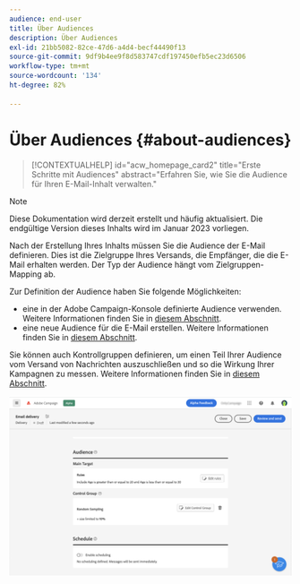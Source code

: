 ```yaml
---
audience: end-user
title: Über Audiences
description: Über Audiences
exl-id: 21bb5082-82ce-47d6-a4d4-becf44490f13
source-git-commit: 9df9b4ee9f8d583747cdf197450efb5ec23d6506
workflow-type: tm+mt
source-wordcount: '134'
ht-degree: 82%

---
```


# Über Audiences {#about-audiences}

>[!CONTEXTUALHELP]
>id="acw_homepage_card2"
>title="Erste Schritte mit Audiences"
>abstract="Erfahren Sie, wie Sie die Audience für Ihren E-Mail-Inhalt verwalten."

>[!NOTE]
>
>Diese Dokumentation wird derzeit erstellt und häufig aktualisiert. Die endgültige Version dieses Inhalts wird im Januar 2023 vorliegen.

<!--
Audience only created for the delivery, not available later-->


<!--
Three ways:
* existing audience

Campaign or AEP Audiences

* create new on the fly

query like AEP segment builder (same component with campaign data)

* import from file

show use case with a new audience creation (or import from file?)

control groups like acc: exract, random, based on attribute
-->

Nach der Erstellung Ihres Inhalts müssen Sie die Audience der E-Mail definieren. Dies ist die Zielgruppe Ihres Versands, die Empfänger, die die E-Mail erhalten werden. Der Typ der Audience hängt vom Zielgruppen-Mapping ab.

Zur Definition der Audience haben Sie folgende Möglichkeiten:

* eine in der Adobe Campaign-Konsole definierte Audience verwenden. Weitere Informationen finden Sie in [diesem Abschnitt](add-audience.md).
* eine neue Audience für die E-Mail erstellen. Weitere Informationen finden Sie in [diesem Abschnitt](segment-builder.md).

Sie können auch Kontrollgruppen definieren, um einen Teil Ihrer Audience vom Versand von Nachrichten auszuschließen und so die Wirkung Ihrer Kampagnen zu messen. Weitere Informationen finden Sie in [diesem Abschnitt](control-group.md).

![](assets/about-audience.png)
